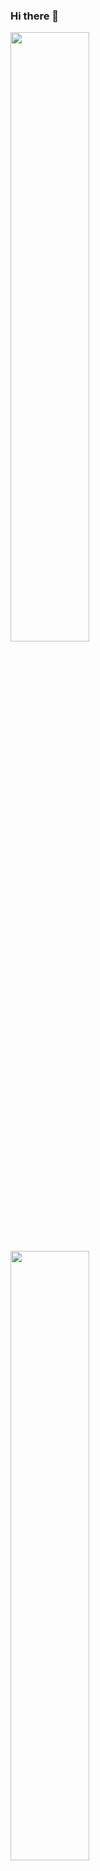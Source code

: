 ### Hi there 👋

<img src="http://mazassumnida.wtf/api/generate_badge?boj=qu3230" width=50%/> <img src="https://github-readme-stats.vercel.app/api?username=hyeonsook95&show_icons=true&theme=gotham" width=50%/>


<!--
**hyeonsook95/hyeonsook95** is a ✨ _special_ ✨ repository because its `README.md` (this file) appears on your GitHub profile.

Here are some ideas to get you started:

- 🔭 I’m currently working on ...
- 🌱 I’m currently learning ...
- 👯 I’m looking to collaborate on ...
- 🤔 I’m looking for help with ...
- 💬 Ask me about ...
- 📫 How to reach me: ...
- 😄 Pronouns: ...
- ⚡ Fun fact: ...
-->
